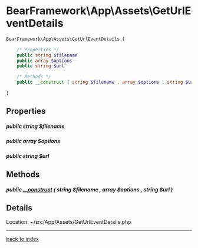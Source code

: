 # BearFramework\App\Assets\GetUrlEventDetails

```php
BearFramework\App\Assets\GetUrlEventDetails {

	/* Properties */
	public string $filename
	public array $options
	public string $url

	/* Methods */
	public __construct ( string $filename , array $options , string $url )

}
```

## Properties

##### public string $filename

##### public array $options

##### public string $url

## Methods

##### public [__construct](bearframework.app.assets.geturleventdetails.__construct.method.md) ( string $filename , array $options , string $url )

## Details

Location: ~/src/App/Assets/GetUrlEventDetails.php

---

[back to index](index.md)


